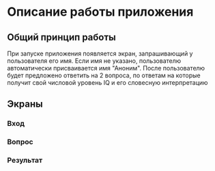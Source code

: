 # Описание работы приложения
## Общий принцип работы
При запуске приложения появляется экран, запрашивающий у пользователя его имя. Если имя не указано, пользователю автоматически присваивается имя "Аноним".
После пользователю будет предложено ответить на 2 вопроса, по ответам на которые получит свой числовой уровень IQ и его словесную интерпретацию
## Экраны
### Вход

### Вопрос

### Результат
